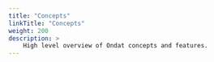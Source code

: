 ```yaml
---
title: "Concepts"
linkTitle: "Concepts"
weight: 200
description: >
    High level overview of Ondat concepts and features.
---
```


